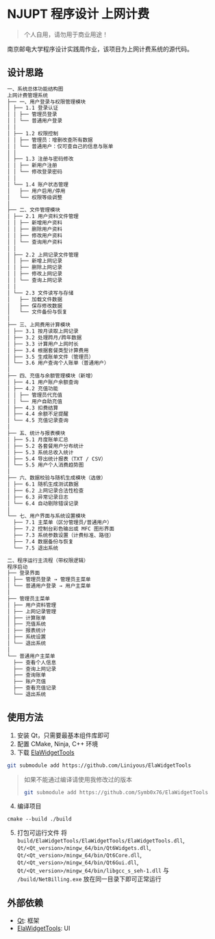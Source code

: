 # NJUPT 程序设计 上网计费

> 个人自用，请勿用于商业用途！

南京邮电大学程序设计实践周作业，该项目为上网计费系统的源代码。

## 设计思路

```txt
一、系统总体功能结构图
上网计费管理系统
├── 一、用户登录与权限管理模块
│ ├── 1.1 登录认证
│ │ ├── 管理员登录
│ │ └── 普通用户登录
│ │
│ ├── 1.2 权限控制
│ │ ├── 管理员：增删改查所有数据
│ │ └── 普通用户：仅可查自己的信息与账单
│ │
│ ├── 1.3 注册与密码修改
│ │ ├── 新用户注册
│ │ └── 修改登录密码
│ │
│ └── 1.4 账户状态管理
│   ├── 用户启用/停用
│   └── 权限等级调整
│
├── 二、文件管理模块
│ ├── 2.1 用户资料文件管理
│ │ ├── 新增用户资料
│ │ ├── 删除用户资料
│ │ ├── 修改用户资料
│ │ └── 查询用户资料
│ │
│ ├── 2.2 上网记录文件管理
│ │ ├── 新增上网记录
│ │ ├── 删除上网记录
│ │ ├── 修改上网记录
│ │ └── 查询上网记录
│ │
│ └── 2.3 文件读写与存储
│   ├── 加载文件数据
│   ├── 保存修改数据
│   └── 文件备份与恢复
│
├── 三、上网费用计算模块
│ ├── 3.1 按月读取上网记录
│ ├── 3.2 处理跨月/跨年数据
│ ├── 3.3 计算用户上网时长
│ ├── 3.4 根据套餐类型计算费用
│ ├── 3.5 生成账单文件（管理员）
│ └── 3.6 用户查询个人账单（普通用户）
│
├── 四、充值与余额管理模块（新增）
│ ├── 4.1 用户账户余额查询
│ ├── 4.2 充值功能
│ │ ├── 管理员代充值
│ │ └── 用户自助充值
│ ├── 4.3 扣费结算
│ ├── 4.4 余额不足提醒
│ └── 4.5 充值记录查询
│
├── 五、统计与报表模块
│ ├── 5.1 月度账单汇总
│ ├── 5.2 各套餐用户分布统计
│ ├── 5.3 系统总收入统计
│ ├── 5.4 导出统计报表（TXT / CSV）
│ └── 5.5 用户个人消费趋势图
│
├── 六、数据校验与随机生成模块（选做）
│ ├── 6.1 随机生成测试数据
│ ├── 6.2 上网记录合法性检查
│ ├── 6.3 异常记录日志
│ └── 6.4 自动剔除错误记录
│
└── 七、用户界面与系统设置模块
  ├── 7.1 主菜单（区分管理员/普通用户）
  ├── 7.2 控制台彩色输出或 MFC 图形界面
  ├── 7.3 系统参数设置（计费标准、路径）
  ├── 7.4 数据备份与恢复
  └── 7.5 退出系统

二、程序运行主流程（带权限逻辑）
程序启动
├── 登录界面
│ ├── 管理员登录 → 管理员主菜单
│ └── 普通用户登录 → 用户主菜单
│
├── 管理员主菜单
│ ├── 用户资料管理
│ ├── 上网记录管理
│ ├── 计算账单
│ ├── 充值系统
│ ├── 报表统计
│ ├── 系统设置
│ └── 退出系统
│
└── 普通用户主菜单
  ├── 查看个人信息
  ├── 查询上网记录
  ├── 查询账单
  ├── 账户充值
  ├── 查看充值记录
  └── 退出系统
```

## 使用方法

1. 安装 Qt，只需要最基本组件库即可
2. 配置 CMake, Ninja, C++ 环境
3. 下载 [ElaWidgetTools](https://github.com/Liniyous/ElaWidgetTools)

```bash
git submodule add https://github.com/Liniyous/ElaWidgetTools
```

> 如果不能通过编译请使用我修改过的版本
>
> ```bash
> git submodule add https://github.com/Symb0x76/ElaWidgetTools
> ```

4. 编译项目

```pwsh
cmake --build ./build
```

5. 打包可运行文件
   将 `build/ElaWidgetTools/ElaWidgetTools/ElaWidgetTools.dll`, `Qt/<Qt_version>/mingw_64/bin/Qt6Widgets.dll`, `Qt/<Qt_version>/mingw_64/bin/Qt6Core.dll`, `Qt/<Qt_version>/mingw_64/bin/Qt6Gui.dll`, `Qt/<Qt_version>/mingw_64/bin/libgcc_s_seh-1.dll` 与 `/build/NetBilling.exe` 放在同一目录下即可正常运行

## 外部依赖

-   [Qt](https://www.qt.io/): 框架
-   [ElaWidgetTools](https://github.com/Liniyous/ElaWidgetTools): UI
